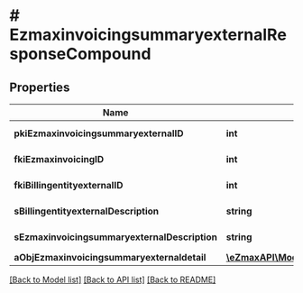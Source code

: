 # # EzmaxinvoicingsummaryexternalResponseCompound

## Properties

Name | Type | Description | Notes
------------ | ------------- | ------------- | -------------
**pkiEzmaxinvoicingsummaryexternalID** | **int** | The unique ID of the Ezmaxinvoicingsummaryexternal | [optional]
**fkiEzmaxinvoicingID** | **int** | The unique ID of the Ezmaxinvoicing | [optional]
**fkiBillingentityexternalID** | **int** | The unique ID of the Billingentityexternal |
**sBillingentityexternalDescription** | **string** | The description of the Billingentityexternal |
**sEzmaxinvoicingsummaryexternalDescription** | **string** | The description of the Ezmaxinvoicingsummaryexternal |
**aObjEzmaxinvoicingsummaryexternaldetail** | [**\eZmaxAPI\Model\EzmaxinvoicingsummaryexternaldetailResponseCompound[]**](EzmaxinvoicingsummaryexternaldetailResponseCompound.md) |  |

[[Back to Model list]](../../README.md#models) [[Back to API list]](../../README.md#endpoints) [[Back to README]](../../README.md)

